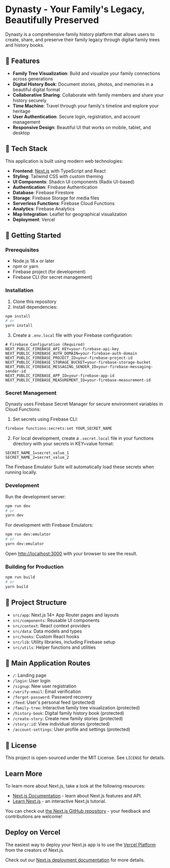 # Dynasty - Your Family's Legacy, Beautifully Preserved

Dynasty is a comprehensive family history platform that allows users to create, share, and preserve their family legacy through digital family trees and history books.

## 🌟 Features

- **Family Tree Visualization**: Build and visualize your family connections across generations
- **Digital History Book**: Document stories, photos, and memories in a beautiful digital format
- **Collaborative Sharing**: Collaborate with family members and share your history securely
- **Time Machine**: Travel through your family's timeline and explore your heritage
- **User Authentication**: Secure login, registration, and account management
- **Responsive Design**: Beautiful UI that works on mobile, tablet, and desktop

## 🚀 Tech Stack

This application is built using modern web technologies:

- **Frontend**: [Next.js](https://nextjs.org) with TypeScript and React
- **Styling**: Tailwind CSS with custom theming
- **UI Components**: Shadcn UI components (Radix UI-based)
- **Authentication**: Firebase Authentication
- **Database**: Firebase Firestore
- **Storage**: Firebase Storage for media files
- **Serverless Functions**: Firebase Cloud Functions
- **Analytics**: Firebase Analytics
- **Map Integration**: Leaflet for geographical visualization
- **Deployment**: Vercel

## 🔧 Getting Started

### Prerequisites

- Node.js 18.x or later
- npm or yarn
- Firebase project (for development)
- Firebase CLI (for secret management)

### Installation

1. Clone this repository
2. Install dependencies:

```bash
npm install
# or
yarn install
```

3. Create a `.env.local` file with your Firebase configuration:

```
# Firebase Configuration (Required)
NEXT_PUBLIC_FIREBASE_API_KEY=your-firebase-api-key
NEXT_PUBLIC_FIREBASE_AUTH_DOMAIN=your-firebase-auth-domain
NEXT_PUBLIC_FIREBASE_PROJECT_ID=your-firebase-project-id
NEXT_PUBLIC_FIREBASE_STORAGE_BUCKET=your-firebase-storage-bucket
NEXT_PUBLIC_FIREBASE_MESSAGING_SENDER_ID=your-firebase-messaging-sender-id
NEXT_PUBLIC_FIREBASE_APP_ID=your-firebase-app-id
NEXT_PUBLIC_FIREBASE_MEASUREMENT_ID=your-firebase-measurement-id
```

### Secret Management

Dynasty uses Firebase Secret Manager for secure environment variables in Cloud Functions:

1. Set secrets using Firebase CLI:
```bash
firebase functions:secrets:set YOUR_SECRET_NAME
```

2. For local development, create a `.secret.local` file in your functions directory with your secrets in KEY=value format:
```
SECRET_NAME_1=secret_value_1
SECRET_NAME_2=secret_value_2
```

The Firebase Emulator Suite will automatically load these secrets when running locally.

### Development

Run the development server:

```bash
npm run dev
# or
yarn dev
```

For development with Firebase Emulators:

```bash
npm run dev:emulator
# or
yarn dev:emulator
```

Open [http://localhost:3000](http://localhost:3000) with your browser to see the result.

### Building for Production

```bash
npm run build
# or
yarn build
```

## 📂 Project Structure

- `src/app`: Next.js 14+ App Router pages and layouts
- `src/components`: Reusable UI components
- `src/context`: React context providers
- `src/data`: Data models and types
- `src/hooks`: Custom React hooks
- `src/lib`: Utility libraries, including Firebase setup
- `src/utils`: Helper functions and utilities

## 📱 Main Application Routes

- `/`: Landing page
- `/login`: User login
- `/signup`: New user registration
- `/verify-email`: Email verification
- `/forgot-password`: Password recovery
- `/feed`: User's personal feed (protected)
- `/family-tree`: Interactive family tree visualization (protected)
- `/history-book`: Digital family history book (protected)
- `/create-story`: Create new family stories (protected)
- `/story/:id`: View individual stories (protected)
- `/account-settings`: User profile and settings (protected)

## 📄 License

This project is open-sourced under the MIT License. See `LICENSE` for details.

## Learn More

To learn more about Next.js, take a look at the following resources:

- [Next.js Documentation](https://nextjs.org/docs) - learn about Next.js features and API.
- [Learn Next.js](https://nextjs.org/learn) - an interactive Next.js tutorial.

You can check out [the Next.js GitHub repository](https://github.com/vercel/next.js) - your feedback and contributions are welcome!

## Deploy on Vercel

The easiest way to deploy your Next.js app is to use the [Vercel Platform](https://vercel.com/new?utm_medium=default-template&filter=next.js&utm_source=create-next-app&utm_campaign=create-next-app-readme) from the creators of Next.js.

Check out our [Next.js deployment documentation](https://nextjs.org/docs/app/building-your-application/deploying) for more details.
